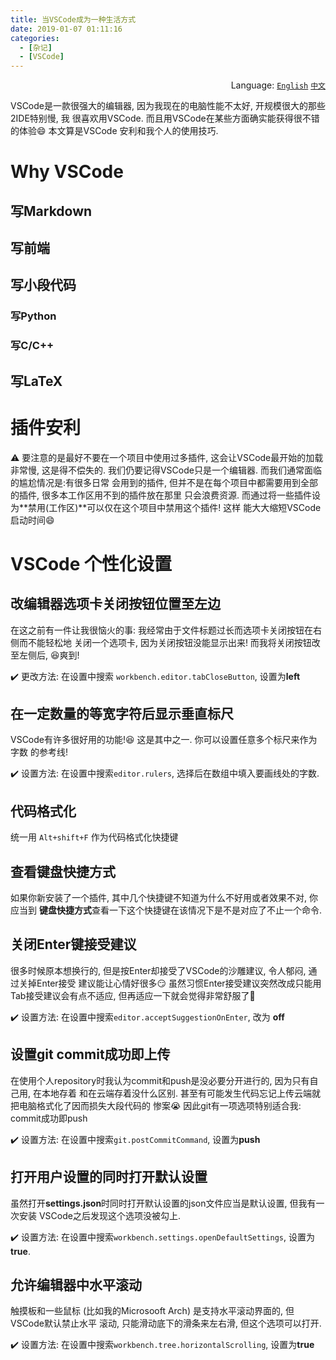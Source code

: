```yaml
---
title: 当VSCode成为一种生活方式
date: 2019-01-07 01:11:16
categories:
  - [杂记]
  - [VSCode]
---
```


<div align='right'>Language:
<a href='{{ location.host }}/When-VSCode-Becomes-A-Lifestyle'><code>English</code></a>
<a href='{{ location.host }}/zh-CN/当VSCode成为一种生活方式'><code>中文</code></a>
</div>

<!-- TODO -->

VSCode是一款很强大的编辑器, 因为我现在的电脑性能不太好, 开规模很大的那些2IDE特别慢, 我
很喜欢用VSCode. 而且用VSCode在某些方面确实能获得很不错的体验:smile: 本文算是VSCode
安利和我个人的使用技巧.

<!-- More -->

# Why VSCode

## 写Markdown

## 写前端

## 写小段代码

### 写Python

### 写C/C++

## 写LaTeX

# 插件安利

:warning: 要注意的是最好不要在一个项目中使用过多插件, 这会让VSCode最开始的加载非常慢,
这是得不偿失的. 我们仍要记得VSCode只是一个编辑器. 而我们通常面临的尴尬情况是:有很多日常
会用到的插件, 但并不是在每个项目中都需要用到全部的插件, 很多本工作区用不到的插件放在那里
只会浪费资源. 而通过将一些插件设为**禁用(工作区)**可以仅在这个项目中禁用这个插件! 这样
能大大缩短VSCode启动时间:smile:

# VSCode 个性化设置

## 改编辑器选项卡关闭按钮位置至左边

在这之前有一件让我很恼火的事: 我经常由于文件标题过长而选项卡关闭按钮在右侧而不能轻松地
关闭一个选项卡, 因为关闭按钮没能显示出来! 而我将关闭按钮改至左侧后, :satisfied:爽到!

:heavy_check_mark: 更改方法: 在设置中搜索 `workbench.editor.tabCloseButton`, 设置为**left**

## 在一定数量的等宽字符后显示垂直标尺

VSCode有许多很好用的功能!:satisfied: 这是其中之一. 你可以设置任意多个标尺来作为字数
的参考线!

:heavy_check_mark: 设置方法: 在设置中搜索`editor.rulers`, 选择后在数组中填入要画线处的字数.

## 代码格式化

统一用 `Alt+shift+F` 作为代码格式化快捷键

## 查看键盘快捷方式

如果你新安装了一个插件, 其中几个快捷键不知道为什么不好用或者效果不对, 你应当到
**键盘快捷方式**查看一下这个快捷键在该情况下是不是对应了不止一个命令.

## 关闭Enter键接受建议

很多时候原本想换行的, 但是按Enter却接受了VSCode的沙雕建议, 令人郁闷, 通过关掉Enter接受
建议能让心情好很多:smirk: 虽然习惯Enter接受建议突然改成只能用Tab接受建议会有点不适应,
但再适应一下就会觉得非常舒服了:clap:

:heavy_check_mark: 设置方法: 在设置中搜索`editor.acceptSuggestionOnEnter`, 改为
**off**

## 设置git commit成功即上传

在使用个人repository时我认为commit和push是没必要分开进行的, 因为只有自己用, 在本地存着
和在云端存着没什么区别. 甚至有可能发生代码忘记上传云端就把电脑格式化了因而损失大段代码的
惨案:sob: 因此git有一项选项特别适合我: commit成功即push

:heavy_check_mark: 设置方法: 在设置中搜索`git.postCommitCommand`, 设置为**push**

## 打开用户设置的同时打开默认设置

虽然打开**settings.json**时同时打开默认设置的json文件应当是默认设置, 但我有一次安装
VSCode之后发现这个选项没被勾上.

:heavy_check_mark: 设置方法: 在设置中搜索`workbench.settings.openDefaultSettings`,
设置为**true**.

## 允许编辑器中水平滚动

触摸板和一些鼠标 (比如我的Microsooft Arch) 是支持水平滚动界面的, 但VSCode默认禁止水平
滚动, 只能滑动底下的滑条来左右滑, 但这个选项可以打开.

:heavy_check_mark: 设置方法: 在设置中搜索`workbench.tree.horizontalScrolling`,
设置为**true**